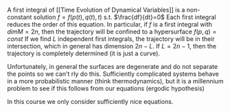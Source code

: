 A first integral of [[Time Evolution of Dynamical Variables]] is a non-constant solution $f=f(p(t),q(t),t)$ s.t. $\frac{df}{dt}=0$ 
Each first integral reduces the order of this equation.
In particular, if $f$ is a first integral with $dimM=2n$, then the trajectory will be confined to a hypersurface $f(p,q)=const$
If we find $L$ independent first integrals, the trajectory will be in their intersection, which in general has dimension $2n-L$.
If $L=2n-1$, then the trajectory is completely determined (it is just a curve).

Unfortunately, in general the surfaces are degenerate and do not separate the points so we can't rly do this. Sufficiently complicated systems behave in a more probabilistic manner (think thermodynamics), but it is a millennium problem to see if this follows from our equations (ergodic hypothesis)

In this course we only consider sufficiently nice equations. 